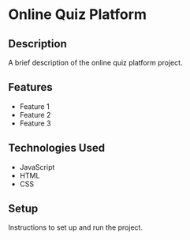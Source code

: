 # Online Quiz Platform

## Description

A brief description of the online quiz platform project.

## Features

- Feature 1
- Feature 2
- Feature 3

## Technologies Used

- JavaScript
- HTML
- CSS

## Setup

Instructions to set up and run the project.

